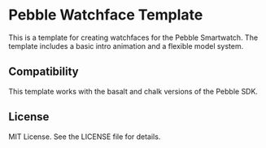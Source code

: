 # Pebble Watchface Template
This is a template for creating watchfaces for the Pebble Smartwatch. The
template includes a basic intro animation and a flexible model system.

## Compatibility
This template works with the basalt and chalk versions of the Pebble SDK.

## License
MIT License. See the LICENSE file for details.
